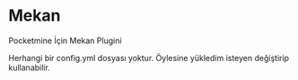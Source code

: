 # Mekan
Pocketmine İçin Mekan Plugini

Herhangi bir config.yml dosyası yoktur.
Öylesine yükledim isteyen değiştirip kullanabilir.
